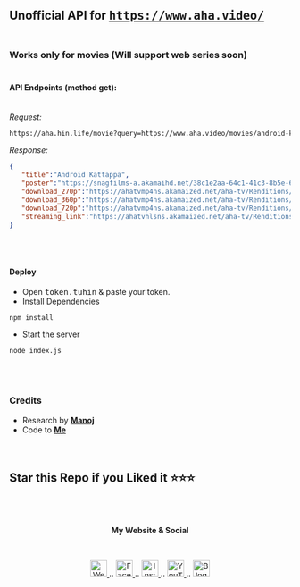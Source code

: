 ## Unofficial API for <tt>https://www.aha.video/</tt><br><br>

### Works only for movies (Will support web series soon)<br><br>

#### **API Endpoints (method get):**<br><br>
*Request:*

```bash
https://aha.hin.life/movie?query=https://www.aha.video/movies/android-kattappa
```

*Response:*

```json
{
   "title":"Android Kattappa",
   "poster":"https://snagfilms-a.akamaihd.net/38c1e2aa-64c1-41c3-8b5e-674247d490c8/images/2020/10/9/1602227407120_androidkattappahdmovieonline1070x1585_3x4Images.jpg",
   "download_270p":"https://ahatvmp4ns.akamaized.net/aha-tv/Renditions/20201007/ANDROID_KATTAPPA/ANDROID_KATTAPPA_270.mp4?__token__=exp=1602434429~acl=/*~hmac=618751710dfe3d58a9ef241e4608f5ddfad9de62895f026fe3254e341debd8bc",
   "download_360p":"https://ahatvmp4ns.akamaized.net/aha-tv/Renditions/20201007/ANDROID_KATTAPPA/ANDROID_KATTAPPA_360.mp4?__token__=exp=1602434429~acl=/*~hmac=618751710dfe3d58a9ef241e4608f5ddfad9de62895f026fe3254e341debd8bc",
   "download_720p":"https://ahatvmp4ns.akamaized.net/aha-tv/Renditions/20201007/ANDROID_KATTAPPA/ANDROID_KATTAPPA_720.mp4?__token__=exp=1602434429~acl=/*~hmac=618751710dfe3d58a9ef241e4608f5ddfad9de62895f026fe3254e341debd8bc",
   "streaming_link":"https://ahatvhlsns.akamaized.net/aha-tv/Renditions/20201007/ANDROID_KATTAPPA/hls/ANDROID_KATTAPPA.m3u8?hdnts=exp=1602434429~acl=/*~hmac=618751710dfe3d58a9ef241e4608f5ddfad9de62895f026fe3254e341debd8bc"
}
```

<br><br>

#### **Deploy**

- Open <tt>token.tuhin</tt> & paste your token.
- Install Dependencies 

```bash
npm install
```

- Start the server

```bash
node index.js
```
<br><br>

### Credits 

- Research by **[Manoj](https://github.com/manoj855 "Manoj")**
- Code to **[Me](https://thetuhin.com "Me")**
<br><br><br>

## Star this Repo if you Liked it ⭐⭐⭐

<br><br>
<p align="center"> <b>My Website & Social</b></p>
<br>
<p align="center">
 
 <a href="https://tu.hin.life">
    <img alt="Website" width="30px" src="https://firebasestorage.googleapis.com/v0/b/webtuhin.appspot.com/o/githubstatic%2Fwebsite.svg?alt=media&token=5c3ea7e0-d4f7-4566-b78a-bdee6c65f03e" />
  </a>  
..
<a href="https://fb.me/jeeetpaul">
    <img alt="Facebook" width="30px" src="https://cdn.jsdelivr.net/npm/simple-icons@3.2.0/icons/facebook.svg" />
  </a>  
..
  <a href="https://www.instagram.com/jeeetpaul">
    <img alt="Instagram" width="30px" src="https://cdn.jsdelivr.net/npm/simple-icons@3.2.0/icons/instagram.svg" />
  </a>
..
  <a href="https://www.youtube.com/channel/UCa4FMtLpYcOBtjKOZgzTFNA">
    <img alt="YouTube" width="30px" src="https://cdn.jsdelivr.net/npm/simple-icons@3.2.0/icons/youtube.svg" />
  </a>
..
  <a href="https://blog.iamtuhin.ga">
    <img alt="Blogger" width="30px" src="https://cdn.jsdelivr.net/npm/simple-icons@3.2.0/icons/blogger.svg" />
  </a>
  
</p>


